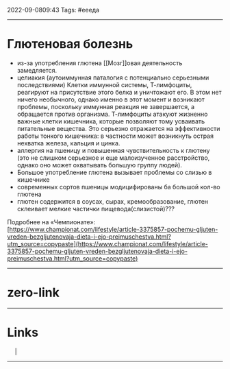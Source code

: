 2022-09-0809:43
Tags: #еееда

---
# Глютеновая болезнь
- из-за употребления глютена [[Мозг]]овая деятельность замедляется.
- целиакия (аутоиммунная паталогия с потенциально серьезными последствиями) Клетки иммунной системы, Т-лимфоциты, реагируют на присутствие этого белка и уничтожают его. В этом нет ничего необычного, однако именно в этот момент и возникают проблемы, поскольку иммунная реакция не завершается, а обращается против организма. Т-лимфоциты атакуют жизненно важные клетки кишечника, которые позволяют тому усваивать питательные вещества. Это серьезно отражается на эффективности работы тонкого кишечника: в частности может возникнуть острая нехватка железа, кальция и цинка.
- аллергия на пшеницу и повышенная чувствительность к глютену (это не слишком серьезное и еще малоизученное расстройство, однако оно может охватывать большую группу людей).
- Большое употребление глютена вызывает проблемы со слизью в кишечнике
- современных сортов пшеницы модицифированы ба большой кол-во глютена
- глютен содержится в соусах, сырах, кремообразование, глютен склеивает мелкие частички пищевода(слизистой)???

Подробнее на «Чемпионате»:
[https://www.championat.com/lifestyle/article-3375857-pochemu-gljuten-vreden-bezgljutenovaja-dieta-i-ejo-preimuschestva.html?utm_source=copypaste](https://www.championat.com/lifestyle/article-3375857-pochemu-gljuten-vreden-bezgljutenovaja-dieta-i-ejo-preimuschestva.html?utm_source=copypaste)



---
# zero-link


---
# Links
 &emsp; | &emsp; 


---